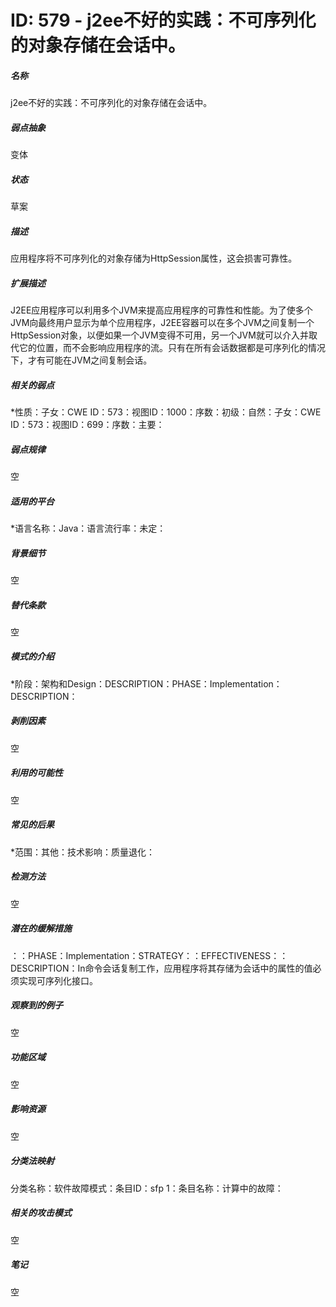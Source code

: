 # ID: 579 - j2ee不好的实践：不可序列化的对象存储在会话中。
<h5>名称</h5>j2ee不好的实践：不可序列化的对象存储在会话中。
<h5>弱点抽象</h5>变体
<h5>状态</h5>草案
<h5>描述</h5>应用程序将不可序列化的对象存储为HttpSession属性，这会损害可靠性。
<h5>扩展描述</h5>J2EE应用程序可以利用多个JVM来提高应用程序的可靠性和性能。为了使多个JVM向最终用户显示为单个应用程序，J2EE容器可以在多个JVM之间复制一个HttpSession对象，以便如果一个JVM变得不可用，另一个JVM就可以介入并取代它的位置，而不会影响应用程序的流。只有在所有会话数据都是可序列化的情况下，才有可能在JVM之间复制会话。
<h5>相关的弱点</h5>*性质：子女：CWE ID：573：视图ID：1000：序数：初级：自然：子女：CWE ID：573：视图ID：699：序数：主要：
<h5>弱点规律</h5>空
<h5>适用的平台</h5>*语言名称：Java：语言流行率：未定：
<h5>背景细节</h5>空
<h5>替代条款</h5>空
<h5>模式的介绍</h5>*阶段：架构和Design：DESCRIPTION：PHASE：Implementation：DESCRIPTION：
<h5>剥削因素</h5>空
<h5>利用的可能性</h5>空
<h5>常见的后果</h5>*范围：其他：技术影响：质量退化：
<h5>检测方法</h5>空
<h5>潜在的缓解措施</h5>：：PHASE：Implementation：STRATEGY：：EFFECTIVENESS：：DESCRIPTION：In命令会话复制工作，应用程序将其存储为会话中的属性的值必须实现可序列化接口。
<h5>观察到的例子</h5>空
<h5>功能区域</h5>空
<h5>影响资源</h5>空
<h5>分类法映射</h5>分类名称：软件故障模式：条目ID：sfp 1：条目名称：计算中的故障：
<h5>相关的攻击模式</h5>空
<h5>笔记</h5>空

